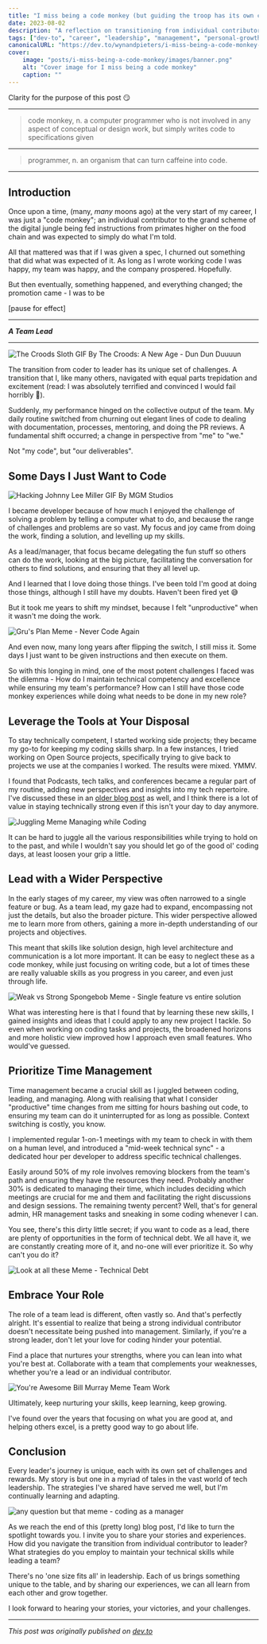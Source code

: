 ```yaml
---
title: "I miss being a code monkey (but guiding the troop has its own charm)"
date: 2023-08-02
description: "A reflection on transitioning from individual contributor to team lead, and finding balance between coding and leadership"
tags: ["dev-to", "career", "leadership", "management", "personal-growth"]
canonicalURL: "https://dev.to/wynandpieters/i-miss-being-a-code-monkey-but-guiding-the-troop-has-its-own-charm-226k"
cover:
    image: "posts/i-miss-being-a-code-monkey/images/banner.png"
    alt: "Cover image for I miss being a code monkey"
    caption: ""
---
```


Clarity for the purpose of this post 😏

---

> code monkey, n. a computer programmer who is not involved in any aspect of conceptual or design work, but simply writes code to specifications given

---

> programmer, n. an organism that can turn caffeine into code.

---

## Introduction

Once upon a time, (many, *many* moons ago) at the very start of my career, I was just a "code monkey"; an individual contributor to the grand scheme of the digital jungle being fed instructions from primates higher on the food chain and was expected to simply do what I'm told. 

All that mattered was that if I was given a spec, I churned out something that did what was expected of it. As long as I wrote working code I was happy, my team was happy, and the company prospered. Hopefully.

But then eventually, something happened, and everything changed; the promotion came - I was to be 

[pause for effect]

---

**_A Team Lead_**

---

![The Croods Sloth GIF By The Croods: A New Age - Dun Dun Duuuun](images/croods-sloth.gif)

The transition from coder to leader has its unique set of challenges. A transition that I, like many others, navigated with equal parts trepidation and excitement (read: I was absolutely terrified and convinced I would fail horribly 😬). 

Suddenly, my performance hinged on the collective output of the team. My daily routine switched from churning out elegant lines of code to dealing with documentation, processes, mentoring, and doing the PR reviews. A fundamental shift occurred; a change in perspective from "me" to "we." 

Not "my code", but "our deliverables".

## Some Days I Just Want to Code

![Hacking Johnny Lee Miller GIF By MGM Studios](images/hacking.gif)

I became developer because of how much I enjoyed the challenge of solving a problem by telling a computer what to do, and because the range of challenges and problems are so vast. My focus and joy came from doing the work, finding a solution, and levelling up my skills.

As a lead/manager, that focus became delegating the fun stuff so others can do the work, looking at the big picture, facilitating the conversation for others to find solutions, and ensuring that they all level up.

And I learned that I love doing those things. I've been told I'm good at doing those things, although I still have my doubts. Haven't been fired yet 😅

But it took me years to shift my mindset, because I felt "unproductive" when it wasn't me doing the work. 

![Gru's Plan Meme - Never Code Again](images/gru-plan.jpeg)

And even now, many long years after flipping the switch, I still miss it. Some days I just want to be given instructions and then execute on them.

So with this longing in mind, one of the most potent challenges I faced was the dilemma - How do I maintain technical competency and excellence while ensuring my team's performance? How can I still have those code monkey experiences while doing what needs to be done in my new role?

## Leverage the Tools at Your Disposal 

To stay technically competent, I started working side projects; they became my go-to for keeping my coding skills sharp. In a few instances, I tried working on Open Source projects, specifically trying to give back to projects we use at the companies I worked. The results were mixed. YMMV.

I found that Podcasts, tech talks, and conferences became a regular part of my routine, adding new perspectives and insights into my tech repertoire. I've discussed these in an [older blog post](/posts/biggest-impacts-on-my-career) as well, and I think there is a lot of value in staying technically strong even if this isn't your day to day anymore.

![Juggling Meme Managing while Coding](images/juggling.jpeg)

It can be hard to juggle all the various responsibilities while trying to hold on to the past, and while I wouldn't say you should let go of the good ol' coding days, at least loosen your grip a little.

## Lead with a Wider Perspective

In the early stages of my career, my view was often narrowed to a single feature or bug. As a team lead, my gaze had to expand, encompassing not just the details, but also the broader picture. This wider perspective allowed me to learn more from others, gaining a more in-depth understanding of our projects and objectives. 

This meant that skills like solution design, high level architecture and communication is a lot more important. It can be easy to neglect these as a code monkey, while just focusing on writing code, but a lot of times these are really valuable skills as you progress in you career, and even just through life.

![Weak vs Strong Spongebob Meme - Single feature vs entire solution](images/spongebob.jpeg)

What was interesting here is that I found that by learning these new skills, I gained insights and ideas that I could apply to any new project I tackle. So even when working on coding tasks and projects, the broadened horizons and more holistic view improved how I approach even small features. Who would've guessed.

## Prioritize Time Management

Time management became a crucial skill as I juggled between coding, leading, and managing. Along with realising that what I consider "productive" time changes from me sitting for hours bashing out code, to ensuring my team can do it uninterrupted for as long as possible. Context switching is costly, you know.

I implemented regular 1-on-1 meetings with my team to check in with them on a human level, and introduced a "mid-week technical sync" - a dedicated hour per developer to address specific technical challenges. 

Easily around 50% of my role involves removing blockers from the team's path and ensuring they have the resources they need. Probably another 30% is dedicated to managing their time, which includes deciding which meetings are crucial for me and them and facilitating the right discussions and design sessions. The remaining twenty percent? Well, that's for general admin, HR management tasks and sneaking in some coding whenever I can.

You see, there's this dirty little secret; if you want to code as a lead, there are plenty of opportunities in the form of technical debt. We all have it, we are constantly creating more of it, and no-one will ever prioritize it. So why can't you do it?

![Look at all these Meme - Technical Debt](images/technical-debt.jpeg)

## Embrace Your Role

The role of a team lead is different, often vastly so. And that's perfectly alright. It's essential to realize that being a strong individual contributor doesn't necessitate being pushed into management. Similarly, if you're a strong leader, don't let your love for coding hinder your potential. 

Find a place that nurtures your strengths, where you can lean into what you're best at. Collaborate with a team that complements your weaknesses, whether you're a lead or an individual contributor. 

![You're Awesome Bill Murray Meme Team Work](images/bill-murray.jpeg)

Ultimately, keep nurturing your skills, keep learning, keep growing. 

I've found over the years that focusing on what you are good at, and helping others excel, is a pretty good way to go about life.

## Conclusion

Every leader's journey is unique, each with its own set of challenges and rewards. My story is but one in a myriad of tales in the vast world of tech leadership. The strategies I've shared have served me well, but I'm continually learning and adapting. 

![any question but that meme - coding as a manager](images/any-question.jpeg)

As we reach the end of this (pretty long) blog post, I'd like to turn the spotlight towards you. I invite you to share your stories and experiences. How did you navigate the transition from individual contributor to leader? What strategies do you employ to maintain your technical skills while leading a team? 

There's no 'one size fits all' in leadership. Each of us brings something unique to the table, and by sharing our experiences, we can all learn from each other and grow together. 

I look forward to hearing your stories, your victories, and your challenges.

---
*This post was originally published on [dev.to](https://dev.to/wynandpieters/i-miss-being-a-code-monkey-but-guiding-the-troop-has-its-own-charm-226k)* 